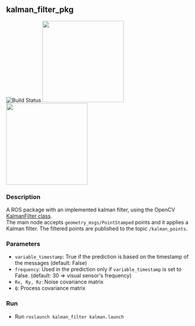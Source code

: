 ## kalman_filter_pkg

![Build Status](https://upload.wikimedia.org/wikipedia/commons/thumb/3/32/OpenCV_Logo_with_text_svg_version.svg/180px-OpenCV_Logo_with_text_svg_version.svg.png)
<img src="http://wiki.ros.org/melodic?action=AttachFile&do=get&target=melodic.jpg" width="220">
<img src="https://encrypted-tbn0.gstatic.com/images?q=tbn%3AANd9GcQhykQfMn6vBr8q24DRapZ_PqBerW491szxvg&usqp=CAU" width="220">

### Description
A ROS package with an implemented kalman filter, using the OpenCV [KalmanFilter class](https://docs.opencv.org/master/dd/d6a/classcv_1_1KalmanFilter.html#a077d73eb075b00779dc009a9057c27c3). \
The main node accepts `geometry_msgs/PointStamped` points and it applies a Kalman filter. The filtered points are published to the topic `/kalman_points`.

### Parameters
* `variable_timestamp`: True if the prediction is based on the timestamp of the messages (default: False)
* `frequency`: Used in the prediction only if `variable_timestamp` is set to False. (default: 30 => visual sensor's frequency)
* `Rx, Ry, Rz`: Noise covariance matrix
* `Q`: Process covariance matrix

### Run
- Run `roslaunch kalman_filter kalman.launch`
